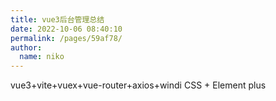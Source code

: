```yaml
---
title: vue3后台管理总结
date: 2022-10-06 08:40:10
permalink: /pages/59af78/
author: 
  name: niko
---
```

vue3+vite+vuex+vue-router+axios+windi CSS + Element plus



